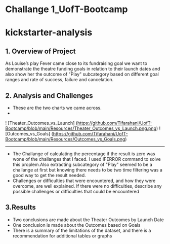 # Challange 1_UofT-Bootcamp
# kickstarter-analysis

## 1. Overview of Project
As Louise’s play Fever came close to its fundraising goal we want to demonstrate the theatre funding goals in relation to their launch dates and also show her the outcome of "Play" subcategory based on different goal ranges and rate of success, failure and cancelation.
## 2. Analysis and Challenges
- These are the two charts we came across. 
-
! [Theater_Outcomes_vs_Launch] (https://github.com/Tifarahani/UofT-Bootcamp/blob/main/Resources/Theater_Outcomes_vs_Launch.png.png)
! [Outcomes_vs_Goals] (https://github.com/Tifarahani/UofT-Bootcamp/blob/main/Resources/Outcomes_vs_Goals.png)

---
- The Challange of calculating the percentage if the result is zero was wone of the challanges that I faced. I used IFERROR command to solve this proplem.Also extracting subcategory of "Play" seemed to be a challange at first but knowing there needs to be two time filtering was a good way to get the result needed.
- Challenges or difficulties that were encountered, and how they were overcome, are well explained. If there were no difficulties, describe any possible challenges or difficulties that could be encountered


## 3.Results
* Two conclusions are made about the Theater Outcomes by Launch Date
* One conclusion is made about the Outcomes based on Goals
* There is a summary of the limitations of the dataset, and there is a recommendation for additional tables or graphs

